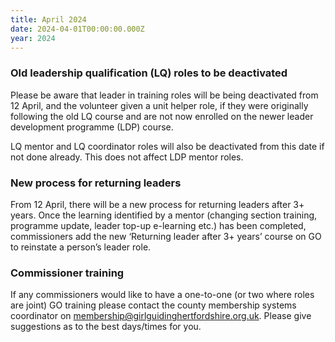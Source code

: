 ```yaml
---
title: April 2024
date: 2024-04-01T00:00:00.000Z
year: 2024
---
```

### Old leadership qualification (LQ) roles to be deactivated

Please be aware that leader in training roles will be being deactivated from 12 April, and the volunteer given a unit helper role, if they were originally following the old LQ course and are not now enrolled on the newer leader development programme (LDP) course.  

LQ mentor and LQ coordinator roles will also be deactivated from this date if not done already. This does not affect LDP mentor roles.

### New process for returning leaders

From 12 April, there will be a new process for returning leaders after 3+ years. Once the learning identified by a mentor (changing section training, programme update, leader top-up e-learning etc.) has been completed, commissioners add the new ‘Returning leader after 3+ years’ course on GO to reinstate a person’s leader role.

### Commissioner training

 If any commissioners would like to have a one-to-one (or two where roles are joint) GO training please contact the county membership systems coordinator on <membership@girlguidinghertfordshire.org.uk>. Please give suggestions as to the best days/times for you.
